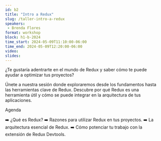 ```yaml
---
id: b2
title: "Intro a Redux"
slug: /taller-intro-a-redux
speakers:
 - Brenda Flores
format: workshop
block: h1-b-2024
time_start: 2024-05-09T11:10:00-06:00
time_end: 2024-05-09T12:20:00-06:00
video:
slides:
---
```


¿Te gustaría adentrarte en el mundo de Redux y saber cómo te puede ayudar a optimizar tus proyectos?

Únete a nuestra sesión donde exploraremos desde los fundamentos hasta las herramientas clave de Redux. Descubre por qué Redux es una herramienta útil y cómo se puede integrar en la arquitectura de tus aplicaciones.

Agenda

➡️ ¿Qué es Redux?
➡️  Razones para utilizar Redux en tus proyectos.
➡️ La arquitectura esencial de Redux.
➡️ Cómo potenciar tu trabajo con la extensión de Redux Devtools.
